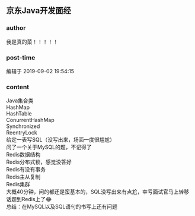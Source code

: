 ## 京东Java开发面经
### author 
我是真的菜！！！！！
### post-time 

编辑于  2019-09-02 19:54:15
### content 
<div class="post-topic-des nc-post-content">
 <div>
  Java集合类
 </div>
 <div>
  HashMap
 </div>
 <div>
  HashTable
 </div>
 <div>
  ConurrentHashMap
 </div>
 <div>
  Synchronized
 </div>
 <div>
  ReentryLock
 </div>
 <div>
  给定一表写SQL（没写出来，场面一度很尴尬）
 </div>
 <div>
  问了一个关于MySQL的题，不记得了
 </div>
 <div>
  Redis数据结构
 </div>
 <div>
  Redis分布式锁，感觉没答好
 </div>
 <div>
  Redis有没有事务
 </div>
 <div>
  Redis主从复制
 </div>
 <div>
  Redis集群
 </div>
 <div>
  大概40分钟，问的都还是蛮基本的，SQL没写出来有点尬，幸亏面试官马上转移话题到Redis上了😂
 </div>
 <div>
  总结：在MySQL以及SQL语句的书写上还有问题
 </div>
</div>
